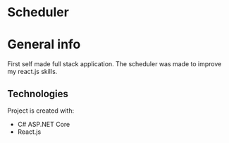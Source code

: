 # Scheduler

# General info
First self made full stack application. The scheduler was made to improve my react.js skills.

## Technologies
Project is created with: 
* C# ASP.NET Core
* React.js
